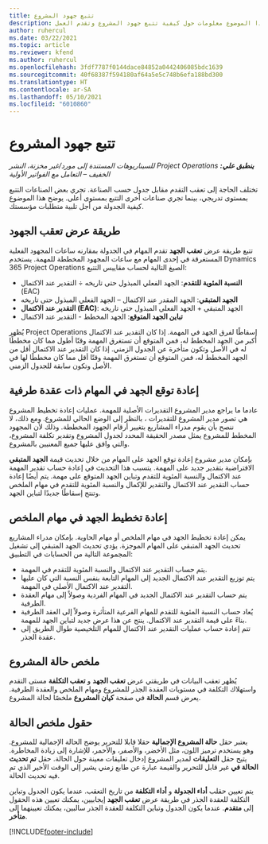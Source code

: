 ```yaml
---
title: تتبع جهود المشروع
description: يقدم هذا الموضوع معلومات حول كيفية تتبع جهود المشروع وتقدم العمل.
author: ruhercul
ms.date: 03/22/2021
ms.topic: article
ms.reviewer: kfend
ms.author: ruhercul
ms.openlocfilehash: 3fdf7787f0144dace84852a0442406085bdc1639
ms.sourcegitcommit: 40f68387f594180af64a5e5c748b6efa188bd300
ms.translationtype: HT
ms.contentlocale: ar-SA
ms.lasthandoff: 05/10/2021
ms.locfileid: "6010860"
---
```

# <a name="project-effort-tracking"></a>تتبع جهود المشروع

_**ينطبق علي:** ‏‫Project Operations للسيناريوهات المستندة إلى مورد/غير مخزنة‬، ‏‫النشر الخفيف – التعامل مع الفواتير الأولية‬_

تختلف الحاجة إلى تعقب التقدم مقابل جدول حسب الصناعة. تجري بعض الصناعات التتبع بمستوى تدريجي، بينما تجري صناعات أخرى التتبع بمستوى أعلى. يوضح هذا الموضوع كيفية الجدولة من أجل تلبية متطلبات مؤسستك.

## <a name="effort-tracking-view"></a>طريقة عرض تعقب الجهود

تتبع طريقة عرض **تعقب الجهد** تقدم المهام في الجدولة بمقارنه ساعات المجهود الفعلية المستغرقة في إحدى المهام مع ساعات المجهود المخططة للمهمة. يستخدم Dynamics 365 Project Operations الصيغ التالية لحساب مقاييس التتبع:

- **النسبة المئوية للتقدم**: الجهد الفعلي المبذول حتى تاريخه ÷ التقدير عند الاكتمال (EAC) 
- **الجهد المتبقي**: الجهد المقدر عند الاكتمال – الجهد الفعلي المبذول حتى تاريخه 
- **التقدير عند الاكتمال (EAC)**: الجهد المتبقي + الجهد الفعلي المبذول حتى تاريخه 
- **تباين الجهد المتوقع**: الجهد المخطط - التقدير عند الاكتمال

يُظهر Project Operations إسقاطًا لفرق الجهد في المهمة. إذا كان التقدير عند الاكتمال أكبر من الجهد المخطط له، فمن المتوقع أن تستغرق المهمة وقتًا أطول مما كان مخططًا له في الأصل وتكون متأخرة عن الجدول الزمني. إذا كان التقدير عند الاكتمال أقل من الجهد المخطط له، فمن المتوقع أن تستغرق المهمة وقتًا أقل مما كان مخططًا لها في الأصل وتكون سابقة للجدول الزمني.

## <a name="reprojecting-effort-on-leaf-node-tasks"></a>إعادة توقع الجهد في المهام ذات عقدة طرفية

عادما ما يراجع مدير المشروع التقديرات الأصلية للمهمة. عمليات إعادة تخطيط المشروع هي تصور مدير المشروع للتقديرات ، بالنظر إلى الوضع الحالي للمشروع. ومع ذلك، لا ننصح بأن يقوم مدراء المشاريع بتغيير أرقام الجهود المخططة. وذلك لأن المجهود المخطط للمشروع يمثل مصدر الحقيقة المحدد لجدول المشروع وتقدير تكلفة المشروع، والتي وافق عليها جميع المعنيين بالمشروع.

بإمكان مدير مشروع إعادة توقع الجهد على المهام من خلال تحديث قيمة **الجهد المتبقي** الافتراضية بتقدير جديد على المهمة. يتسبب هذا التحديث في إعادة حساب تقدير المهمة عند الاكتمال والنسبة المئوية للتقدم وتباين الجهد المتوقع على مهمة. يتم أيضًا إعادة حساب التقدير عند الاكتمال والتقدير للإكمال والنسبة المئوية للتقدم في مهام الملخص وتنتج إسقاطًا جديدًا لتباين الجهد.

## <a name="reprojection-of-effort-on-summary-tasks"></a>إعادة تخطيط الجهد في مهام الملخص

يمكن إعادة تخطيط الجهد في مهام الملخص أو مهام الحاوية. بإمكان مدراء المشاريع تحديث الجهد المتبقي على المهام الموجزة. يؤدي تحديث الجهد المتبقي إلى تشغيل المجموعة التالية من الحسابات في التطبيق:

- يتم حساب التقدير عند الاكتمال والنسبة المئوية للتقدم في المهمة.
- يتم توزيع التقدير عند الاكتمال الجديد إلى المهام التابعة بنفس النسبة التي كان عليها التقدير عند الاكتمال الأصلي في المهمة.
- يتم حساب التقدير عند الاكتمال الجديد في المهام الفردية وصولاً إلى مهام العقدة الطرفية. 
- يُعاد حساب النسبة المئوية للتقدم للمهام الفرعية المتأثرة وصولاً إلى العقد الطرفية بناءً على قيمة التقدير عند الاكتمال. ينتج عن هذا عرض جديد لتباين الجهد للمهمة. 
- تتم إعادة حساب عمليات التقدير عند الاكتمال للمهام التلخيصية طوال الطريق إلى عقدة الجذر.


## <a name="project-status-summary"></a>ملخص حالة المشروع

يُظهر تعقب البيانات في طريقتي عرض **تعقب الجهد** و **تعقب التكلفة** مستى التقدم واستهلاك التكلفة في مستويات العقدة الجذر للمشروع ومهام الملخص والعقدة الطرفية. يعرض قسم **الحالة** في صفحة **كيان المشروع** ملخصًا لحالة المشروع.

## <a name="status-summary-fields"></a>حقول ملخص الحالة

يعتبر حقل **حالة المشروع الإجمالية** حقلا قابلا للتحرير يوضح الحالة الإجمالية للمشروع. وهو يستخدم ترميز اللون، مثل الأخضر، والأصفر، والأحمر، للإشارة إلى زيادة المخاطرة. يتيح حقل **التعليقات** لمدير المشروع إدخال تعليقات معينة حول الحالة. حقل **تم تحديث الحالة في‬** غير قابل للتحرير والقيمة عبارة عن طابع زمني يشير إلى الوقت الأخير الذي تم فيه تحديث الحالة.

يتم تعيين حقلب **أداء الجدولة** و **أداء التكلفة** من تاريخ التعقب. عندما يكون الجدول وتباين التكلفة للعقدة الجذر في طريقة عرض **تعقب الجهد** إيجابيين، يمكنك تعيين هذه الحقول إلى **متقدم**. عندما يكون الجدول وتباين التكلفة للعقدة الجذر سالبين، يمكنك تعيينهما إلى **متأخر**.


[!INCLUDE[footer-include](../includes/footer-banner.md)]
